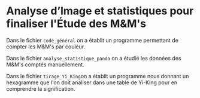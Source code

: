 # Analyse d’Image et statistiques pour finaliser l'Étude des M&M's
Dans le fichier `code_général` on a établit un programme permettant de compter les M&amp;M's par couleur.


Dans le fichier `analyse_statistique_panda` on a étudié les données des M&M's comptés manuellement.

Dans le fichier `tirage_Yi_King`on a établit un programme nous donnant un hexagramme que l'on doit analiser dans une table de Yi-King pour en comprendre la signification.
